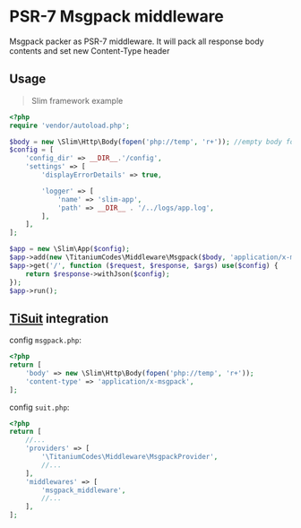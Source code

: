 # PSR-7 Msgpack middleware

Msgpack packer as PSR-7 middleware. It will pack all response body contents and set new Content-Type header

## Usage

> Slim framework example

```php
<?php
require 'vendor/autoload.php';

$body = new \Slim\Http\Body(fopen('php://temp', 'r+')); //empty body for new response, can be replaced with any other implementation of PSR-7 StreamInterface
$config = [
    'config_dir' => __DIR__.'/config',
    'settings' => [
        'displayErrorDetails' => true,

        'logger' => [
            'name' => 'slim-app',
            'path' => __DIR__ . '/../logs/app.log',
        ],
    ],
];

$app = new \Slim\App($config);
$app->add(new \TitaniumCodes\Middleware\Msgpack($body, 'application/x-msgpack'));
$app->get('/', function ($request, $response, $args) use($config) {
    return $response->withJson($config);
});
$app->run();
```

## [TiSuit](http://tisuit.titanium.codes) integration

config `msgpack.php`:

```php
<?php
return [
    'body' => new \Slim\Http\Body(fopen('php://temp', 'r+'));
    'content-type' => 'application/x-msgpack',
];
```

config `suit.php`:

```php
<?php
return [
    //...
    'providers' => [
        '\TitaniumCodes\Middleware\MsgpackProvider',
        //...
    ],
    'middlewares' => [
        'msgpack_middleware',
        //...
    ],
];
```
